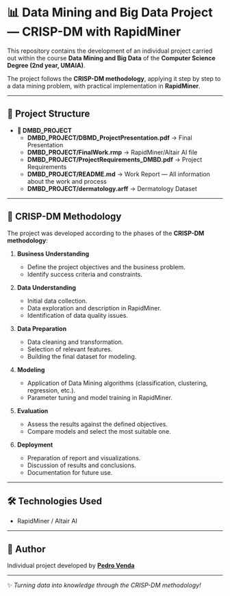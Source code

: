# 📊 Data Mining and Big Data Project — CRISP-DM with RapidMiner

This repository contains the development of an individual project carried out within the course **Data Mining and Big Data** of the **Computer Science Degree (2nd year, UMAIA)**.  

The project follows the **CRISP-DM methodology**, applying it step by step to a data mining problem, with practical implementation in **RapidMiner**.  

---

## 🚀 Project Structure
- **📂 DMBD_PROJECT**  
   - **DMBD_PROJECT/DBMD_ProjectPresentation.pdf** → Final Presentation  
   - **DMBD_PROJECT/FinalWork.rmp** → RapidMiner/Altair AI file  
   - **DMBD_PROJECT/ProjectRequirements_DMBD.pdf** → Project Requirements  
   - **DMBD_PROJECT/README.md** → Work Report — All information about the work and process  
   - **DMBD_PROJECT/dermatology.arff** → Dermatology Dataset  

---

## 📌 CRISP-DM Methodology

The project was developed according to the phases of the **CRISP-DM methodology**:

1. **Business Understanding**  
   - Define the project objectives and the business problem.  
   - Identify success criteria and constraints.  

2. **Data Understanding**  
   - Initial data collection.  
   - Data exploration and description in RapidMiner.  
   - Identification of data quality issues.  

3. **Data Preparation**  
   - Data cleaning and transformation.  
   - Selection of relevant features.  
   - Building the final dataset for modeling.  

4. **Modeling**  
   - Application of Data Mining algorithms (classification, clustering, regression, etc.).  
   - Parameter tuning and model training in RapidMiner.  

5. **Evaluation**  
   - Assess the results against the defined objectives.  
   - Compare models and select the most suitable one.  

6. **Deployment**  
   - Preparation of report and visualizations.  
   - Discussion of results and conclusions.  
   - Documentation for future use.  

---

## 🛠️ Technologies Used
- RapidMiner / Altair AI  

---

## 👤 Author
Individual project developed by **[Pedro Venda](https://github.com/PedroVenda27)**  

---
✨ *Turning data into knowledge through the CRISP-DM methodology!*  

